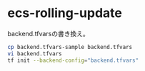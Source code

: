 # ecs-rolling-update

backend.tfvarsの書き換え。

```bash
cp backend.tfvars-sample backend.tfvars
vi backend.tfvars
tf init --backend-config="backend.tfvars"
```
